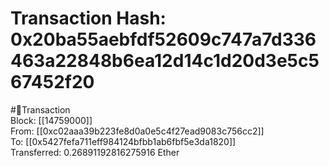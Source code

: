 
Transaction Hash: 0x20ba55aebfdf52609c747a7d336463a22848b6ea12d14c1d20d3e5c567452f20
====================================================================================
  
#💸Transaction  
Block: [[14759000]]  
From: [[0xc02aaa39b223fe8d0a0e5c4f27ead9083c756cc2]]  
To: [[0x5427fefa711eff984124bfbb1ab6fbf5e3da1820]]  
Transferred: 0.26891192816275916 Ether